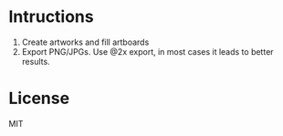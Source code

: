 # Intructions
1. Create artworks and fill artboards
2. Export PNG/JPGs. Use @2x export, in most cases it leads to better results. 

# License
MIT
